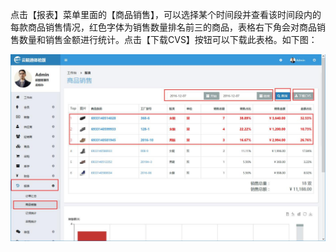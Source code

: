 点击【报表】菜单里面的【商品销售】，可以选择某个时间段并查看该时间段内的每款商品销售情况，红色字体为销售数量排名前三的商品，表格右下角会对商品销售数量和销售金额进行统计。点击【下载CVS】按钮可以下载此表格。如下图：

![](/assets/商品销售统计1.jpg)


